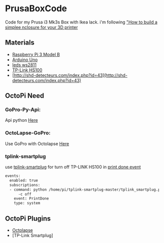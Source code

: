 # PrusaBoxCode
Code for my Prusa i3 Mk3s Box with Ikea lack. i'm following ["How to build a simplee nclosure for your 3D printer](https://blog.prusaprinters.org/cheap-simple-3d-printer-enclosure/)

## Materials
* [Raspberry Pi 3 Model B](https://www.raspberrypi.org/products/raspberry-pi-3-model-b-plus/)
* [Arduino Uno](https://store.arduino.cc/arduino-uno-rev3)
* [leds ws2811](https://www.amazon.fr/gp/product/B01CNL6LLA/ref=ppx_yo_dt_b_asin_title_o09_s00?ie=UTF8&psc=1) 
* [TP-Link HS100](https://www.tp-link.com/fr/home-networking/smart-plug/hs110/)
* [http://shd-detecteurs.com/index.php?id=43](http://shd-detecteurs.com/index.php?id=43)
## OctoPi Need

### GoPro-Py-Api:
Api python [Here](https://github.com/KonradIT/gopro-py-api)

### OctoLapse-GoPro: 
Use GoPro with Octolapse [Here](https://github.com/yet-another-average-joe/OctoLapse-GoPro)

### tplink-smartplug
use [tplink-smartplug](https://github.com/softScheck/tplink-smartplug) for turn off TP-LINK HS100 in [print done event](http://docs.octoprint.org/en/1.3.10/events/index.html) 
```bash
events:
  enabled: true
  subscriptions:
  - command: python /home/pi/tplink-smartplug-master/tplink_smartplug.py -t 192.168.1.37
      -c off
    event: PrintDone
    type: system
```
## OctoPi Plugins
* [Octolapse](https://plugins.octoprint.org/plugins/octolapse/)
* [TP-Link Smartplug]
